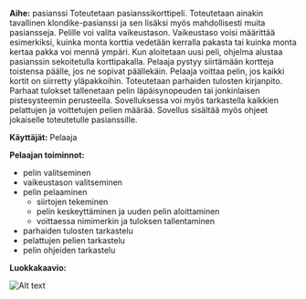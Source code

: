 **Aihe:** pasianssi
Toteutetaan pasianssikorttipeli. Toteutetaan ainakin tavallinen klondike-pasianssi ja sen lisäksi myös mahdollisesti muita pasiansseja. Pelille voi valita vaikeustason. Vaikeustaso voisi määrittää esimerkiksi, kuinka monta korttia vedetään kerralla pakasta tai kuinka monta kertaa pakka voi mennä ympäri. Kun aloitetaan uusi peli, ohjelma alustaa pasianssin sekoitetulla korttipakalla. Pelaaja pystyy siirtämään kortteja toistensa päälle, jos ne sopivat päällekäin. Pelaaja voittaa pelin, jos kaikki kortit on siirretty yläpakkoihin. Toteutetaan parhaiden tulosten kirjanpito. Parhaat tulokset tallenetaan pelin läpäisynopeuden tai jonkinlaisen pistesysteemin perusteella. Sovelluksessa voi myös tarkastella kaikkien pelattujen ja voittetujen pelien määrää. Sovellus sisältää myös ohjeet jokaiselle toteutetulle pasianssille.

**Käyttäjät:** Pelaaja

**Pelaajan toiminnot:**
* pelin valitseminen
* vaikeustason valitseminen
* pelin pelaaminen
   * siirtojen tekeminen
   * pelin keskeyttäminen ja uuden pelin aloittaminen
   * voittaessa nimimerkin ja tuloksen tallentaminen
* parhaiden tulosten tarkastelu
* pelattujen pelien tarkastelu
* pelin ohjeiden tarkastelu

**Luokkakaavio:**

![Alt text](/home/mikko/Lataukset/pasianssi_luokkakaavio.png)
